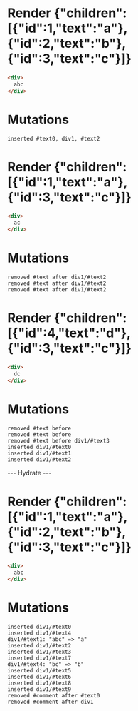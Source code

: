 # Render {"children":[{"id":1,"text":"a"},{"id":2,"text":"b"},{"id":3,"text":"c"}]}
```html
<div>
  abc
</div>
```

# Mutations
```
inserted #text0, div1, #text2
```


# Render {"children":[{"id":1,"text":"a"},{"id":3,"text":"c"}]}
```html
<div>
  ac
</div>
```

# Mutations
```
removed #text after div1/#text2
removed #text after div1/#text2
removed #text after div1/#text2
```


# Render {"children":[{"id":4,"text":"d"},{"id":3,"text":"c"}]}
```html
<div>
  dc
</div>
```

# Mutations
```
removed #text before 
removed #text before 
removed #text before div1/#text3
inserted div1/#text0
inserted div1/#text1
inserted div1/#text2
```


--- Hydrate ---
# Render {"children":[{"id":1,"text":"a"},{"id":2,"text":"b"},{"id":3,"text":"c"}]}
```html
<div>
  abc
</div>
```

# Mutations
```
inserted div1/#text0
inserted div1/#text4
div1/#text1: "abc" => "a"
inserted div1/#text2
inserted div1/#text3
inserted div1/#text7
div1/#text4: "bc" => "b"
inserted div1/#text5
inserted div1/#text6
inserted div1/#text8
inserted div1/#text9
removed #comment after #text0
removed #comment after div1
```